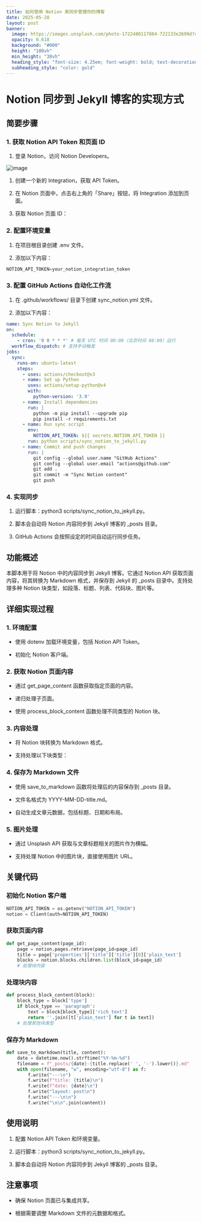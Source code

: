 ```yaml
---
title: 如何使用 Notion 来同步管理你的博客
date: 2025-05-28
layout: post
banner:
  image: https://images.unsplash.com/photo-1722480117884-722133e2699d?crop=entropy&cs=tinysrgb&fit=max&fm=jpg&ixid=M3w2OTIwMzJ8MHwxfHJhbmRvbXx8fHx8fHx8fDE3NDg0NDk1OTd8&ixlib=rb-4.1.0&q=80&w=1080
  opacity: 0.618
  background: "#000"
  height: "100vh"
  min_height: "38vh"
  heading_style: "font-size: 4.25em; font-weight: bold; text-decoration: underline"
  subheading_style: "color: gold"
---
```


# Notion 同步到 Jekyll 博客的实现方式

## 简要步骤

### 1. 获取 Notion API Token 和页面 ID

1. 登录 Notion，访问 Notion Developers。

![image](https://prod-files-secure.s3.us-west-2.amazonaws.com/a7a0cc5a-89b9-4cda-8686-1fba0ca52f40/d19c1afe-dea5-4312-9333-786b0ba83054/image.png?X-Amz-Algorithm=AWS4-HMAC-SHA256&X-Amz-Content-Sha256=UNSIGNED-PAYLOAD&X-Amz-Credential=ASIAZI2LB4662JZEK7OG%2F20250528%2Fus-west-2%2Fs3%2Faws4_request&X-Amz-Date=20250528T162637Z&X-Amz-Expires=3600&X-Amz-Security-Token=IQoJb3JpZ2luX2VjEK%2F%2F%2F%2F%2F%2F%2F%2F%2F%2F%2FwEaCXVzLXdlc3QtMiJHMEUCIHJD6Pzs9tjaYRZvzbtK%2FAs0a83IC%2FV%2B%2FTWOudIpOAUcAiEA6g2%2B8uM6aEJVrO0wS4wKTJVvsxHO8J4PcSVeE8bLf8oq%2FwMIeBAAGgw2Mzc0MjMxODM4MDUiDEmISR6S2Ohwy0E2BircA90UxPquPZ8F4rYaqPruKSCkxBE2968hcj%2BD8gM%2FJz32F0HA%2BT9OG0x0UGvI%2FCfBft9mHepKV%2FMz923gZHrFtw7ZR9Qx2becCW5tYSjjGrBYuM0rKsYXFjS3M4TztTMxrSED9mX4gI9zEoFpEstj8y85Y4nGuegt0tvyOyVqZz7u86CHEOk3RnqT790Ye7H0FRbDET5iIZSSxDFA%2BrMQn6fLe2E2dTL2mGmCCE4XorCM2klsdvzl5gRKJKU7QiScb22i9z02%2FjhEFqVzrCi6%2B9sQb7j1CFHlPBK%2B8SVI2eqwpn7%2FvzW%2F7Cy000%2F%2BfPZ%2B5dDNZfEJ%2BGDcnb%2BHHyoQ1Paq3C1fk2iS2ktZ%2Bpzk25prEVKIBai88Rkbs5FRgsYUsgY%2BXWX1QO0OFbVBxWa3q%2BbRyr5EqDRl2%2BPN5gsPt1RXrc3UBW7luO1Hj89vJK5bXBw5NVbyeWmZpHnDhDJtdHEvTBl5a9tS3V2YK1sf5Y6HSQIoEJ3326AygZ27jzmBpds1pJtR2PE0dpX7EafXx5UywCAz6DzfjXy2e4Bzbo6i2I3U2ujCXmAG1wbVJiwgeZX0DFJ%2F0jEy%2Bi0mOyb8zqzkuTtIY%2FtSfnh%2Fwp27r7GXv69OR5lNy4omTPzdMOPF3MEGOqUB2uOVc5cCmkBqfMY%2BsZZEriA9xSbZYaDZ1Vmia3D3QQxuFU1B4%2F15VhgvWiEu6AppJi%2BCS6XL8WasEGYCxNkTdV6J40vGL0smDwrS7DCl4xkZBzaslH0RWkmBdpLxDHYUHM1%2B3ZoQWtCHFKswtmTATcEKQrLLoL%2Fd4a3Bp%2FJVlTgmlDXXCtFGJesOUCWfApFWbbvXcWpU4VxdwTnzluh6GCCrRD%2FB&X-Amz-Signature=355e92456c7b62b1e303ff4cd2614b8e6ecda4c70f9d256016c78246eef5da4e&X-Amz-SignedHeaders=host&x-id=GetObject)

1. 创建一个新的 Integration，获取 API Token。

1. 在 Notion 页面中，点击右上角的「Share」按钮，将 Integration 添加到页面。

1. 获取 Notion 页面 ID：


### 2. 配置环境变量

1. 在项目根目录创建 .env 文件。

1. 添加以下内容：

```javascript
NOTION_API_TOKEN=your_notion_integration_token
```

### 3. 配置 GitHub Actions 自动化工作流

1. 在 .github/workflows/ 目录下创建 sync_notion.yml 文件。

1. 添加以下内容：

```yaml
name: Sync Notion to Jekyll
on:
  schedule:
    - cron: '0 0 * * *' # 每天 UTC 时间 00:00（北京时间 08:00）运行
  workflow_dispatch: # 支持手动触发
jobs:
  sync:
    runs-on: ubuntu-latest
    steps:
      - uses: actions/checkout@v3
      - name: Set up Python
        uses: actions/setup-python@v4
        with:
          python-version: '3.9'
      - name: Install dependencies
        run: |
          python -m pip install --upgrade pip
          pip install -r requirements.txt
      - name: Run sync script
        env:
          NOTION_API_TOKEN: ${{ secrets.NOTION_API_TOKEN }}
        run: python scripts/sync_notion_to_jekyll.py
      - name: Commit and push changes
        run: |
          git config --global user.name "GitHub Actions"
          git config --global user.email "actions@github.com"
          git add .
          git commit -m "Sync Notion content"
          git push
```

### 4. 实现同步

1. 运行脚本：python3 scripts/sync_notion_to_jekyll.py。

1. 脚本会自动将 Notion 内容同步到 Jekyll 博客的 _posts 目录。

1. GitHub Actions 会按照设定的时间自动运行同步任务。

## 功能概述

本脚本用于将 Notion 中的内容同步到 Jekyll 博客。它通过 Notion API 获取页面内容，将其转换为 Markdown 格式，并保存到 Jekyll 的 _posts 目录中。支持处理多种 Notion 块类型，如段落、标题、列表、代码块、图片等。

## 详细实现过程

### 1. 环境配置

- 使用 dotenv 加载环境变量，包括 Notion API Token。

- 初始化 Notion 客户端。

### 2. 获取 Notion 页面内容

- 通过 get_page_content 函数获取指定页面的内容。

- 递归处理子页面。

- 使用 process_block_content 函数处理不同类型的 Notion 块。

### 3. 内容处理

- 将 Notion 块转换为 Markdown 格式。

- 支持处理以下块类型：


### 4. 保存为 Markdown 文件

- 使用 save_to_markdown 函数将处理后的内容保存到 _posts 目录。

- 文件名格式为 YYYY-MM-DD-title.md。

- 自动生成文章元数据，包括标题、日期和布局。

### 5. 图片处理

- 通过 Unsplash API 获取与文章标题相关的图片作为横幅。

- 支持处理 Notion 中的图片块，直接使用图片 URL。

## 关键代码

### 初始化 Notion 客户端

```python
NOTION_API_TOKEN = os.getenv("NOTION_API_TOKEN")
notion = Client(auth=NOTION_API_TOKEN)
```

### 获取页面内容

```python
def get_page_content(page_id):
    page = notion.pages.retrieve(page_id=page_id)
    title = page['properties']['title']['title'][0]['plain_text']
    blocks = notion.blocks.children.list(block_id=page_id)
    # 处理块内容
```

### 处理块内容

```python
def process_block_content(block):
    block_type = block['type']
    if block_type == 'paragraph':
        text = block[block_type]['rich_text']
        return ''.join([t['plain_text'] for t in text])
    # 处理其他块类型
```

### 保存为 Markdown

```python
def save_to_markdown(title, content):
    date = datetime.now().strftime("%Y-%m-%d")
    filename = f"_posts/{date}-{title.replace(' ', '-').lower()}.md"
    with open(filename, "w", encoding="utf-8") as f:
        f.write("---\n")
        f.write(f"title: {title}\n")
        f.write(f"date: {date}\n")
        f.write("layout: post\n")
        f.write("---\n\n")
        f.write("\n\n".join(content))
```

## 使用说明

1. 配置 Notion API Token 和环境变量。

1. 运行脚本：python3 scripts/sync_notion_to_jekyll.py。

1. 脚本会自动将 Notion 内容同步到 Jekyll 博客的 _posts 目录。

## 注意事项

- 确保 Notion 页面已与集成共享。

- 根据需要调整 Markdown 文件的元数据和格式。